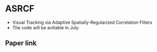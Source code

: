 # ASRCF
- Visual Tracking via Adaptive Spatially-Regularized Correlation Filters
- The code will be aviliable in July.

## Paper link
